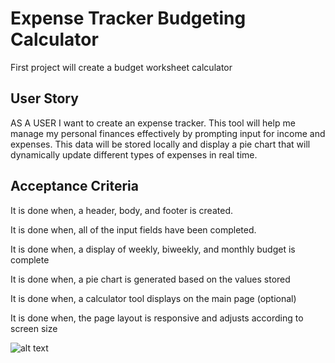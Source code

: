 # Expense Tracker Budgeting Calculator
First project will create a budget worksheet calculator

## User Story
AS A USER I want to create an expense tracker. This tool will help me manage my personal finances effectively by prompting input for income and expenses. This data will be stored locally and display a pie chart that will dynamically update different types of expenses in real time. 

## Acceptance Criteria
It is done when, a header, body, and footer is created.

It is done when, all of the input fields have been completed. 

It is done when, a display of weekly, biweekly, and monthly budget is complete

It is done when, a pie chart is generated based on the values stored

It is done when, a calculator tool displays on the main page (optional) 

It is done when, the page layout is responsive and adjusts according to screen size

![alt text](<Screenshot 2024-12-16 at 6.06.17 PM.png>)
